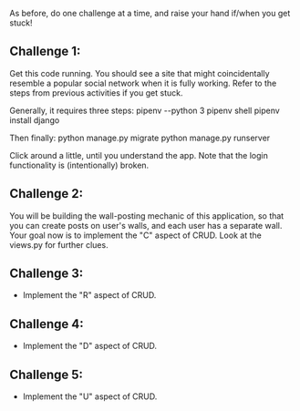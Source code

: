 As before, do one challenge at a time, and raise your hand if/when you get
stuck!


Challenge 1:
-------------------

Get this code running. You should see a site that might coincidentally resemble
a popular social network when it is fully working. Refer to the steps from
previous activities if you get stuck.

Generally, it requires three steps:
pipenv --python 3
pipenv shell
pipenv install django

Then finally:
python manage.py migrate
python manage.py runserver

Click around a little, until you understand the app. Note that the login
functionality is (intentionally) broken.




Challenge 2:
-------------------

You will be building the wall-posting mechanic of this application, so
that you can create posts on user's walls, and each user has a separate
wall. Your goal now is to implement the "C" aspect of CRUD. Look at the
views.py for further clues.


Challenge 3:
-------------------

- Implement the "R" aspect of CRUD.


Challenge 4:
-------------------

- Implement the "D" aspect of CRUD.


Challenge 5:
-------------------

- Implement the "U" aspect of CRUD.


